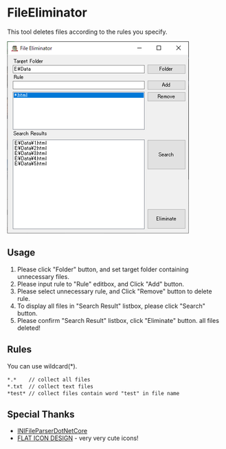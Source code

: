 # FileEliminator

This tool deletes files according to the rules you specify.

![](img/pic.png)

## Usage

1. Please click "Folder" button, and set target folder containing unnecessary files.
1. Please input rule to "Rule" editbox, and Click "Add" button.
1. Please select unnecessary rule, and Click "Remove" button to delete rule.
1. To display all files in "Search Result" listbox, please click "Search" button.
1. Please confirm "Search Result" listbox, click "Eliminate" button. all files deleted!

## Rules

You can use wildcard(*).
```
*.*    // collect all files
*.txt  // collect text files
*test* // collect files contain word "test" in file name
```

## Special Thanks

- [INIFileParserDotNetCore ](https://www.nuget.org/packages/INIFileParserDotNetCore/)
- [FLAT ICON DESIGN](http://flat-icon-design.com/) - very very  cute icons!